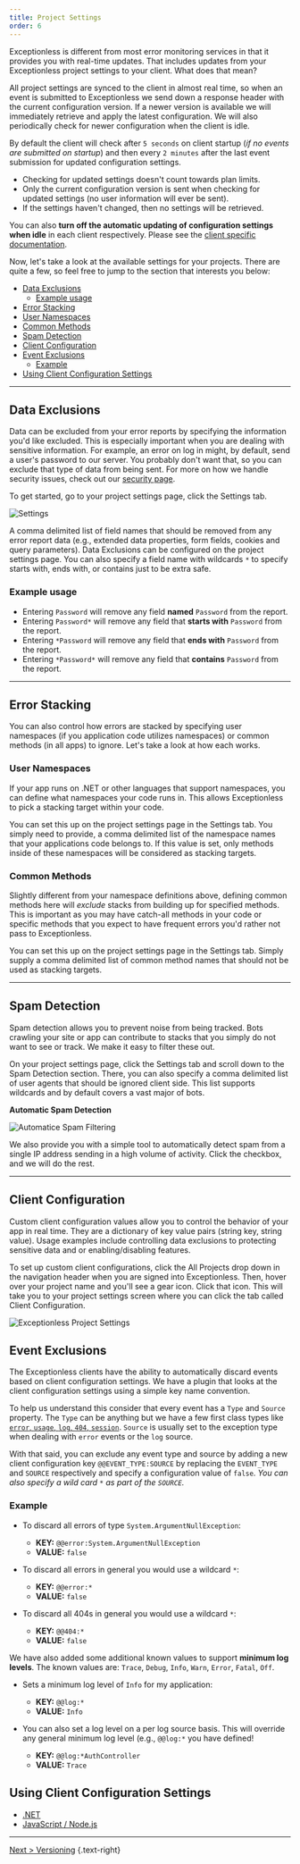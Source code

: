 ```yaml
---
title: Project Settings
order: 6
---
```


Exceptionless is different from most error monitoring services in that it provides you with real-time updates. That includes updates from your Exceptionless project settings to your client. What does that mean? 

All project settings are synced to the client in almost real time, so when an event is submitted to Exceptionless we send down a response header with the current configuration version. If a newer version is available we will immediately retrieve and apply the latest configuration. We will also periodically check for newer configuration when the client is idle.

By default the client will check after `5 seconds` on client startup (*if no events are submitted on startup*) and then every `2 minutes` after the last event submission for updated configuration settings.

- Checking for updated settings doesn't count towards plan limits.
- Only the current configuration version is sent when checking for updated settings (no user information will ever be sent).
- If the settings haven't changed, then no settings will be retrieved.

You can also **turn off the automatic updating of configuration settings when idle** in each client respectively. Please see the [client specific documentation](#clients).

Now, let's take a look at the available settings for your projects. There are quite a few, so feel free to jump to the section that interests you below: 

<!-- - [Clients](#clients) -->
- [Data Exclusions](#data-exclusions)
  - [Example usage](#example-usage)
- [Error Stacking](#error-stacking)
- [User Namespaces](#user-namespaces)
- [Common Methods](#common-methods)
- [Spam Detection](#spam-detection)
- [Client Configuration](#client-configuration)
- [Event Exclusions](#event-exclusions)
  - [Example](#example)
- [Using Client Configuration Settings](#using-client-configuration-settings)

---

<!-- ## Clients

Exceptionless has a robust API that can be used through any client interface, but as a convenience, we have provided two Exceptionless client wrappers—one for .NET and one for JavaScript.

Each client wrapper has its own guide to help you get started. Visit either one below. 

- [.NET](clients/dotnet/)
- [JavaScript / Node.js](clients/javascript/) -->

## Data Exclusions

Data can be excluded from your error reports by specifying the information you'd like excluded. This is especially important when you are dealing with sensitive information. For example, an error on log in might, by default, send a user's password to our server. You probably don't want that, so you can exclude that type of data from being sent. For more on how we handle security issues, check out our [security page](security).

To get started, go to your project settings page, click the Settings tab. 

![Settings](img/DataExclusions.png)

A comma delimited list of field names that should be removed from any error report data (e.g., extended data properties, form fields, cookies and query parameters). Data Exclusions can be configured on the project settings page. You can also specify a field name with wildcards `*` to specify starts with, ends with, or contains just to be extra safe.

### Example usage

- Entering `Password` will remove any field **named** `Password` from the report.
- Entering `Password*` will remove any field that **starts with** `Password` from the report.
- Entering `*Password` will remove any field that **ends with** `Password` from the report.
- Entering `*Password*` will remove any field that **contains** `Password` from the report.

---

## Error Stacking

You can also control how errors are stacked by specifying user namespaces (if you application code utilizes namespaces) or common methods (in all apps) to ignore. Let's take a look at how each works. 

### User Namespaces

If your app runs on .NET or other languages that support namespaces, you can define what namespaces your code runs in. This allows Exceptionless to pick a stacking target within your code. 

You can set this up on the project settings page in the Settings tab. You simply need to provide, a comma delimited list of the namespace names that your applications code belongs to. If this value is set, only methods inside of these namespaces will be considered as stacking targets.

### Common Methods

Slightly different from your namespace definitions above, defining common methods here will *exclude* stacks from building up for specified methods. This is important as you may have catch-all methods in your code or specific methods that you expect to have frequent errors you'd rather not pass to Exceptionless. 

You can set this up on the project settings page in the Settings tab. Simply supply a comma delimited list of common method names that should not be used as stacking targets. 

---

## Spam Detection

Spam detection allows you to prevent noise from being tracked. Bots crawling your site or app can contribute to stacks that you simply do not want to see or track. We make it easy to filter these out. 

On your project settings page, click the Settings tab and scroll down to the Spam Detection section. There, you can also specify a comma delimited list of user agents that should be ignored client side. This list supports wildcards and by default covers a vast major of bots. 

**Automatic Spam Detection**

![Automatice Spam Filtering](img/Spam_Detection.png)

We also provide you with a simple tool to automatically detect spam from a single IP address sending in a high volume of activity. Click the checkbox, and we will do the rest.

---

## Client Configuration

Custom client configuration values allow you to control the behavior of your app in real time. They are a dictionary of key value pairs (string key, string value). Usage examples include controlling data exclusions to protecting sensitive data and or enabling/disabling features. 

To set up custom client configurations, click the All Projects drop down in the navigation header when you are signed into Exceptionless. Then, hover over your project name and you'll see a gear icon. Click that icon. This will take you to your project settings screen where you can click the tab called Client Configuration.

![Exceptionless Project Settings](img/project-settings.png)

## Event Exclusions

The Exceptionless clients have the ability to automatically discard events based on client configuration settings. We have a plugin that looks at the client configuration settings using a simple key name convention.

To help us understand this consider that every event has a `Type` and `Source` property. The `Type` can be anything but we have a few first class types like [`error`, `usage`, `log`, `404`, `session`](https://github.com/exceptionless/Exceptionless/blob/master/src/Exceptionless.Core/Models/Event.cs#L92-L100). `Source` is usually set to the exception type when dealing with `error` events or the `log` source.

With that said, you can exclude any event type and source by adding a new client configuration key `@@EVENT_TYPE:SOURCE` by replacing the `EVENT_TYPE` and `SOURCE` respectively and specify a configuration value of `false`. _You can also specify a wild card `*` as part of the `SOURCE`._

### Example

- To discard all errors of type `System.ArgumentNullException`:
  - **KEY:** `@@error:System.ArgumentNullException`
  - **VALUE:** `false`

- To discard all errors in general you would use a wildcard `*`:
  - **KEY:** `@@error:*`
  - **VALUE:** `false`

- To discard all 404s in general you would use a wildcard `*`:
  - **KEY:** `@@404:*`
  - **VALUE:** `false`

We have also added some additional known values to support **minimum log levels**. The known values are: `Trace`, `Debug`, `Info`, `Warn`, `Error`, `Fatal`, `Off`.

- Sets a minimum log level of `Info` for my application:
  - **KEY:** `@@log:*`
  - **VALUE:** `Info`

- You can also set a log level on a per log source basis. This will override any general minimum log level (e.g., `@@log:*` you have defined!
  - **KEY:** `@@log:*AuthController`
  - **VALUE:** `Trace`

## Using Client Configuration Settings

- [.NET](clients/dotnet/client-configuration-values.md)
- [JavaScript / Node.js](clients/javascript/client-configuration-values.md)

---

[Next > Versioning](versioning) {.text-right}